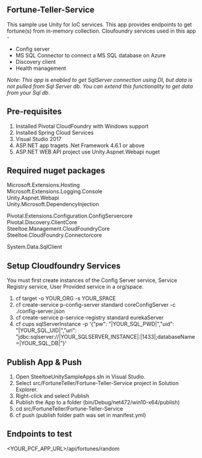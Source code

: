 ## Fortune-Teller-Service

This sample use Unity for IoC services. This app provides endpoints to get fortune(s) from in-memory collection. Cloufoundry services used in this app - 

* Config server
* MS SQL Connector to connect a MS SQL database on Azure
* Discovery client
* Health management

*Note: This app is enabled to get SqlServer connection using DI, but data is not pulled from Sql Server db. You can extend this functionality to get data from your Sql db*.  

## Pre-requisites

1. Installed Pivotal CloudFoundry with Windows support
1. Installed Spring Cloud Services
1. Visual Studio 2017
1. ASP.NET app tragets .Net Framework 4.6.1 or above
1. ASP.NET WEB API project use Unity.Aspnet.Webapi nuget


## Required nuget packages

Microsoft.Extensions.Hosting  
Microsoft.Extensions.Logging.Console  
Unity.Aspnet.Webapi   
Unity.Microsoft.DependencyInjection  

Pivotal.Extensions.Configuration.ConfigServercore  
Pivotal.Discovery.ClientCore  
Steeltoe.Management.CloudFoundryCore  
Steeltoe.CloudFoundry.Connectorcore  

System.Data.SqlClient  

## Setup Cloudfoundry Services

You must first create instances of the Config Server service, Service Registry service, User Provided service in a org/space.

1. cf target -o YOUR_ORG -s YOUR_SPACE
1. cf create-service p-config-server standard coreConfigServer -c ./config-server.json
1. cf create-service p-service-registry standard  eurekaServer
1. cf cups sqlServerInstance -p '{\"pw\": \"|YOUR_SQL_PWD|\",\"uid\": \"|YOUR_SQL_UID|\",\"uri\": \"jdbc:sqlserver://|YOUR_SQLSERVER_INSTANCE|:|1433|;databaseName=|YOUR_SQL_DB|\"}'



## Publish App & Push

1. Open SteeltoeUnitySampleApps.sln in Visual Studio.
1. Select src/FortuneTeller/Fortune-Teller-Service project in Solution Explorer.
1. Right-click and select Publish
1. Publish the App to a folder (bin/Debug/net472/win10-x64/publish)
1. cd src/FortuneTeller/Fortune-Teller-Service
1. cf push (publish folder path was set in manifest.yml)


## Endpoints to test 

<YOUR_PCF_APP_URL>/api/fortunes/random

 

